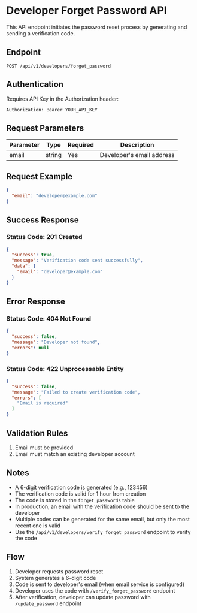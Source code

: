 # Developer Forget Password API

This API endpoint initiates the password reset process by generating and sending a verification code.

## Endpoint

```
POST /api/v1/developers/forget_password
```

## Authentication

Requires API Key in the Authorization header:
```
Authorization: Bearer YOUR_API_KEY
```

## Request Parameters

| Parameter | Type   | Required | Description |
|-----------|--------|----------|-------------|
| email     | string | Yes      | Developer's email address |

## Request Example

```json
{
  "email": "developer@example.com"
}
```

## Success Response

### Status Code: 201 Created

```json
{
  "success": true,
  "message": "Verification code sent successfully",
  "data": {
    "email": "developer@example.com"
  }
}
```

## Error Response

### Status Code: 404 Not Found

```json
{
  "success": false,
  "message": "Developer not found",
  "errors": null
}
```

### Status Code: 422 Unprocessable Entity

```json
{
  "success": false,
  "message": "Failed to create verification code",
  "errors": [
    "Email is required"
  ]
}
```

## Validation Rules

1. Email must be provided
2. Email must match an existing developer account

## Notes

- A 6-digit verification code is generated (e.g., 123456)
- The verification code is valid for 1 hour from creation
- The code is stored in the `forget_passwords` table
- In production, an email with the verification code should be sent to the developer
- Multiple codes can be generated for the same email, but only the most recent one is valid
- Use the `/api/v1/developers/verify_forget_password` endpoint to verify the code

## Flow

1. Developer requests password reset
2. System generates a 6-digit code
3. Code is sent to developer's email (when email service is configured)
4. Developer uses the code with `/verify_forget_password` endpoint
5. After verification, developer can update password with `/update_password` endpoint


